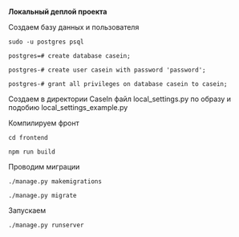 **Локальный деплой проекта**

Создаем базу данных и пользователя

`sudo -u postgres psql`

`postgres=# create database casein;`

`postgres-# create user casein with password 'password';`

`postgres-# grant all privileges on database casein to casein;`

Создаем в директории CaseIn файл local_settings.py по образу и подобию local_settings_example.py

Компилируем фронт

`cd frontend`

`npm run build`

Проводим миграции

`./manage.py makemigrations`

`./manage.py migrate`

Запускаем

`./manage.py runserver`